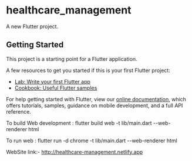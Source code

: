 # healthcare_management

A new Flutter project.

## Getting Started

This project is a starting point for a Flutter application.

A few resources to get you started if this is your first Flutter project:

- [Lab: Write your first Flutter app](https://flutter.dev/docs/get-started/codelab)
- [Cookbook: Useful Flutter samples](https://flutter.dev/docs/cookbook)

For help getting started with Flutter, view our
[online documentation](https://flutter.dev/docs), which offers tutorials,
samples, guidance on mobile development, and a full API reference.

To build Web development :
flutter build web -t lib/main.dart --web-renderer html

To run web :
flutter run -d chrome -t lib/main.dart --web-renderer html

WebSite link:-
http://healthcare-management.netlify.app